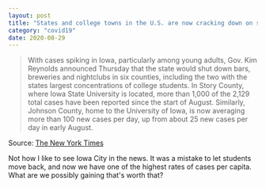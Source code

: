 ```yaml
---
layout: post
title: "States and college towns in the U.S. are now cracking down on student partying"
category: "covid19"
date: 2020-08-29
---
```


> With cases spiking in Iowa, particularly among young adults, Gov. Kim Reynolds announced Thursday that the state would shut down bars, breweries and nightclubs in six counties, including the two with the states largest concentrations of college students. In Story County,  where Iowa State University is located, more than 1,000 of the 2,129 total cases have been reported since the start of August. Similarly, Johnson County, home to the University of Iowa,  is now averaging more than 100 new cases per day, up from about 25 new cases per day in early August.

Source: [The New York Times](https://www.nytimes.com/2020/08/28/world/covid-19-coronavirus.html?action=click&module=Top%20Stories&pgtype=Homepage#link-279dd7ae)

Not how I like to see Iowa City in the news.  It was a mistake to let students move back, and now we have one of the highest rates of cases per capita.  What are we possibly gaining that's worth that?
